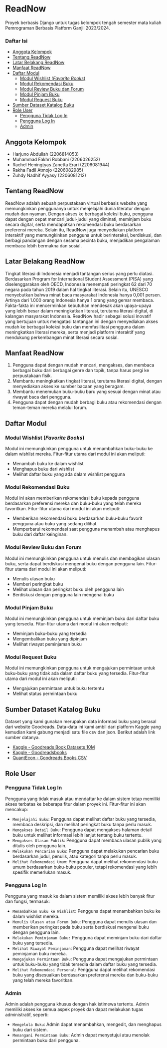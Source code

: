 # ReadNow
Proyek berbasis Django untuk tugas kelompok tengah semester mata kuliah Pemrograman Berbasis Platform Ganjil 2023/2024.

### Daftar Isi
- [Anggota Kelompok](#anggota-kelompok)
- [Tentang ReadNow](#tentang-readnow)
- [Latar Belakang ReadNow](#latar-belakang-readnow)
- [Manfaat ReadNow](#manfaat-readnow)
- [Daftar Modul](#daftar-modul)
  - [Modul Wishlist (_Favorite Books_)](#modul-wishlist-favorite-books)
  - [Modul Rekomendasi Buku](#modul-rekomendasi-buku)
  - [Modul Review Buku dan Forum](#modul-review-buku-dan-forum)
  - [Modul Pinjam Buku](#modul-pinjam-buku)
  - [Modul Request Buku](#modul-request-buku)
- [Sumber Dataset Katalog Buku](#sumber-dataset-katalog-buku)
- [Role User](#role-user)
  - [Pengguna Tidak Log In](#pengguna-tidak-log-in)
  - [Pengguna Log In](#pengguna-log-in)
  - [Admin](#admin)

## Anggota Kelompok
- Harjuno Abdullah (2206814053)
- Muhammad Fakhri Robbani (2206026252)
- Rachel Heningtyas Zanetta Erari (2206081944)
- Rakha Fadil Atmojo (2206082985)
- Zuhdy Nadhif Ayyasy (2206081212)

## Tentang ReadNow
ReadNow adalah sebuah perpustakaan virtual berbasis website yang memungkinkan penggunanya untuk menjelajahi dunia literatur dengan mudah dan nyaman. Dengan akses ke berbagai koleksi buku, pengguna dapat dengan cepat mencari judul-judul yang diminati, meminjam buku secara digital, serta mendapatkan rekomendasi buku berdasarkan preferensi mereka. Selain itu, ReadNow juga menyediakan platform interaktif yang memungkinkan pengguna untuk berinteraksi, berdiskusi, dan berbagi pandangan dengan sesama pecinta buku, menjadikan pengalaman membaca lebih bermakna dan sosial. 

## Latar Belakang ReadNow
Tingkat literasi di Indonesia menjadi tantangan serius yang perlu diatasi. Berdasarkan Program for International Student Assessment (PISA) yang diselenggarakan oleh OECD, Indonesia menempati peringkat 62 dari 70 negara pada tahun 2019 dalam hal tingkat literasi. Selain itu, UNESCO menyebutkan bahwa minat baca masyarakat Indonesia hanya 0,001 persen. Artinya dari 1.000 orang Indonesia hanya 1 orang yang gemar membaca. Fakta-fakta ini mencerminkan kebutuhan mendesak akan upaya-upaya yang lebih besar dalam meningkatkan literasi, terutama literasi digital, di kalangan masyarakat Indonesia. ReadNow hadir sebagai solusi inovatif yang bertujuan untuk mengatasi tantangan ini dengan menyediakan akses mudah ke berbagai koleksi buku dan memfasilitasi pengguna dalam meningkatkan literasi mereka, serta menjadi platform interaktif yang mendukung perkembangan minat literasi secara sosial.

## Manfaat ReadNow
1. Pengguna dapat dengan mudah mencari, mengakses, dan membaca berbagai buku dari berbagai genre dan topik, tanpa harus pergi ke perpustakaan fisik.
2. Membantu meningkatkan tingkat literasi, terutama literasi digital, dengan menyediakan akses ke sumber bacaan yang beragam.
3. Membantu menemukan buku-buku baru yang sesuai dengan minat atau riwayat baca dari pengguna.
4. Pengguna dapat dengan mudah berbagi buku atau rekomendasi dengan teman-teman mereka melalui forum.

## Daftar Modul
### Modul Wishlist (_Favorite Books_)
Modul ini memungkinkan pengguna untuk menambahkan buku-buku ke dalam wishlist mereka. Fitur-fitur utama dari modul ini akan meliputi:
- Menambah buku ke dalam wishlist
- Menghapus buku dari wishlist
- Melihat daftar buku yang ada dalam wishlist pengguna

### Modul Rekomendasi Buku
Modul ini akan memberikan rekomendasi buku kepada pengguna berdasarkan preferensi mereka dan buku-buku yang telah mereka favoritkan. Fitur-fitur utama dari modul ini akan meliputi:
- Memberikan rekomendasi buku berdasarkan buku-buku favorit pengguna atau buku yang sedang dilihat.
- Memperbarui rekomendasi saat pengguna menambah atau menghapus buku dari daftar keinginan.

### Modul Review Buku dan Forum
Modul ini memungkinkan pengguna untuk menulis dan membagikan ulasan buku, serta dapat berdiskusi mengenai buku dengan pengguna lain. Fitur-fitur utama dari modul ini akan meliputi:
- Menulis ulasan buku
- Memberi peringkat buku
- Melihat ulasan dan peringkat buku oleh pengguna lain
- Berdiskusi dengan pengguna lain mengenai buku

### Modul Pinjam Buku
Modul ini memungkinkan pengguna untuk meminjam buku dari daftar buku yang tersedia. Fitur-fitur utama dari modul ini akan meliputi:
- Meminjam buku-buku yang tersedia
- Mengembalikan buku yang dipinjam
- Melihat riwayat peminjaman buku

### Modul Request Buku
Modul ini memungkinkan pengguna untuk mengajukan permintaan untuk buku-buku yang tidak ada dalam daftar buku yang tersedia. Fitur-fitur utama dari modul ini akan meliputi:
- Mengajukan permintaan untuk buku tertentu
- Melihat status permintaan buku

## Sumber Dataset Katalog Buku
Dataset yang kami gunakan merupakan data informasi buku yang berasal dari website Goodreads. Data-data ini kami ambil dari platform Kaggle yang kemudian kami gabung menjadi satu file csv dan json. Berikut adalah link sumber datanya.
- [Kaggle - Goodreads Book Datasets 10M](https://www.kaggle.com/datasets/bahramjannesarr/goodreads-book-datasets-10m)
- [Kaggle - Goodreadsbooks](https://www.kaggle.com/datasets/jealousleopard/goodreadsbooks)
- [QuantEcon - Goodreads Books CSV](https://datascience.quantecon.org/assets/data/goodreads_books.csv)

## Role User
### Pengguna Tidak Log In
Pengguna yang tidak masuk atau mendaftar ke dalam sistem tetap memiliki akses terbatas ke beberapa fitur dalam proyek ini. Fitur-fitur ini akan mencakup:
- `Menjelajahi Buku`: Pengguna dapat melihat daftar buku yang tersedia, membaca deskripsi, dan melihat peringkat buku tanpa perlu masuk.
- `Mengakses Detail Buku`: Pengguna dapat mengakses halaman detail buku untuk melihat informasi lebih lanjut tentang buku tertentu.
- `Mengakses Ulasan Publik`: Pengguna dapat membaca ulasan publik yang ditulis oleh pengguna lain.
- `Melakukan Pencarian Buku`: Pengguna dapat melakukan pencarian buku berdasarkan judul, penulis, atau kategori tanpa perlu masuk.
- `Melihat Rekomendasi Umum`: Pengguna dapat melihat rekomendasi buku umum berdasarkan buku-buku populer, tetapi rekomendasi yang lebih spesifik memerlukan masuk.

### Pengguna Log In
Pengguna yang masuk ke dalam sistem memiliki akses lebih banyak fitur dan fungsi, termasuk:
- `Menambahkan Buku ke Wishlist`: Pengguna dapat menambahkan buku ke dalam wishlist mereka.
- `Menulis Ulasan atau Forum Buku`: Pengguna dapat menulis ulasan dan memberikan peringkat pada buku serta berdiskusi mengenai buku dengan pengguna lain.
- `Melakukan Peminjaman Buku:` Pengguna dapat meminjam buku dari daftar buku yang tersedia.
- `Melihat Riwayat Peminjaman`: Pengguna dapat melihat riwayat peminjaman buku mereka.
- `Mengajukan Permintaan Buku`: Pengguna dapat mengajukan permintaan untuk buku-buku yang tidak tersedia dalam daftar buku yang tersedia.
- `Melihat Rekomendasi Personal`: Pengguna dapat melihat rekomendasi buku yang disesuaikan berdasarkan preferensi mereka dan buku-buku yang telah mereka favoritkan.

### Admin
Admin adalah pengguna khusus dengan hak istimewa tertentu. Admin memiliki akses ke semua aspek proyek dan dapat melakukan tugas administratif, seperti:
- `Mengelola Buku`: Admin dapat menambahkan, mengedit, dan menghapus buku dari sistem.
- `Menangani Permintaan Buku`: Admin dapat menyetujui atau menolak permintaan buku dari pengguna.
